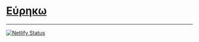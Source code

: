 # [Eύρηκω](https://eurekz.netlify.app)
---
[![Netlify Status](https://api.netlify.com/api/v1/badges/0a127c44-906a-48b0-8089-b882105c2db5/deploy-status)](https://app.netlify.com/sites/eurekz/deploys)
